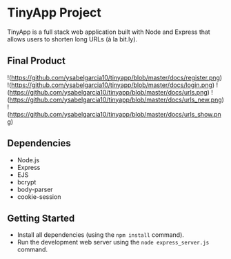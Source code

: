 # TinyApp Project

TinyApp is a full stack web application built with Node and Express that allows users to shorten long URLs (à la bit.ly).

## Final Product
!(https://github.com/ysabelgarcia10/tinyapp/blob/master/docs/register.png)
!(https://github.com/ysabelgarcia10/tinyapp/blob/master/docs/login.png)
!(https://github.com/ysabelgarcia10/tinyapp/blob/master/docs/urls.png)
!(https://github.com/ysabelgarcia10/tinyapp/blob/master/docs/urls_new.png)
!(https://github.com/ysabelgarcia10/tinyapp/blob/master/docs/urls_show.png)



## Dependencies

- Node.js
- Express
- EJS
- bcrypt
- body-parser
- cookie-session

## Getting Started

- Install all dependencies (using the `npm install` command).
- Run the development web server using the `node express_server.js` command.